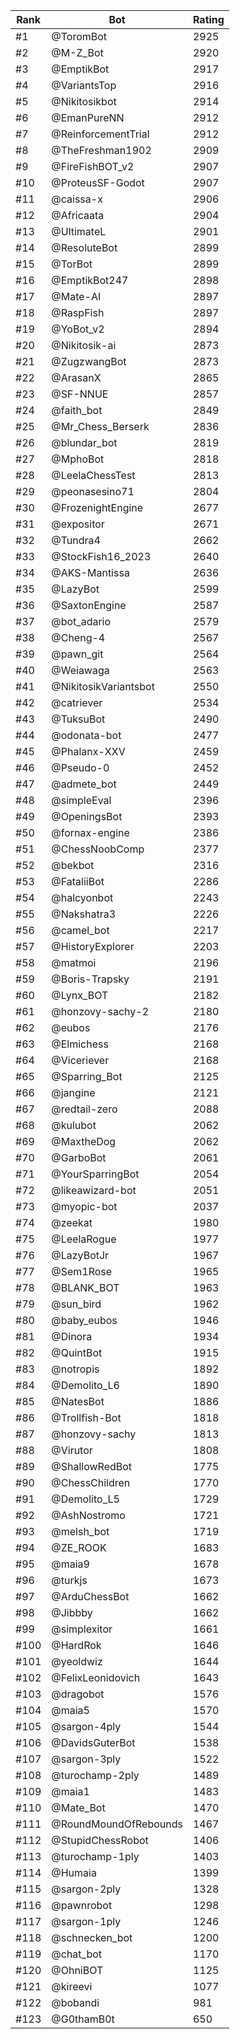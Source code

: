 Rank|Bot|Rating
---|---|---
#1|@ToromBot|2925
#2|@M-Z_Bot|2920
#3|@EmptikBot|2917
#4|@VariantsTop|2916
#5|@Nikitosikbot|2914
#6|@EmanPureNN|2912
#7|@ReinforcementTrial|2912
#8|@TheFreshman1902|2909
#9|@FireFishBOT_v2|2907
#10|@ProteusSF-Godot|2907
#11|@caissa-x|2906
#12|@Africaata|2904
#13|@UltimateL|2901
#14|@ResoluteBot|2899
#15|@TorBot|2899
#16|@EmptikBot247|2898
#17|@Mate-AI|2897
#18|@RaspFish|2897
#19|@YoBot_v2|2894
#20|@Nikitosik-ai|2873
#21|@ZugzwangBot|2873
#22|@ArasanX|2865
#23|@SF-NNUE|2857
#24|@faith_bot|2849
#25|@Mr_Chess_Berserk|2836
#26|@blundar_bot|2819
#27|@MphoBot|2818
#28|@LeelaChessTest|2813
#29|@peonasesino71|2804
#30|@FrozenightEngine|2677
#31|@expositor|2671
#32|@Tundra4|2662
#33|@StockFish16_2023|2640
#34|@AKS-Mantissa|2636
#35|@LazyBot|2599
#36|@SaxtonEngine|2587
#37|@bot_adario|2579
#38|@Cheng-4|2567
#39|@pawn_git|2564
#40|@Weiawaga|2563
#41|@NikitosikVariantsbot|2550
#42|@catriever|2534
#43|@TuksuBot|2490
#44|@odonata-bot|2477
#45|@Phalanx-XXV|2459
#46|@Pseudo-0|2452
#47|@admete_bot|2449
#48|@simpleEval|2396
#49|@OpeningsBot|2393
#50|@fornax-engine|2386
#51|@ChessNoobComp|2377
#52|@bekbot|2316
#53|@FataliiBot|2286
#54|@halcyonbot|2243
#55|@Nakshatra3|2226
#56|@camel_bot|2217
#57|@HistoryExplorer|2203
#58|@matmoi|2196
#59|@Boris-Trapsky|2191
#60|@Lynx_BOT|2182
#61|@honzovy-sachy-2|2180
#62|@eubos|2176
#63|@Elmichess|2168
#64|@Viceriever|2168
#65|@Sparring_Bot|2125
#66|@jangine|2121
#67|@redtail-zero|2088
#68|@kulubot|2062
#69|@MaxtheDog|2062
#70|@GarboBot|2061
#71|@YourSparringBot|2054
#72|@likeawizard-bot|2051
#73|@myopic-bot|2037
#74|@zeekat|1980
#75|@LeelaRogue|1977
#76|@LazyBotJr|1967
#77|@Sem1Rose|1965
#78|@BLANK_BOT|1963
#79|@sun_bird|1962
#80|@baby_eubos|1946
#81|@Dinora|1934
#82|@QuintBot|1915
#83|@notropis|1892
#84|@Demolito_L6|1890
#85|@NatesBot|1886
#86|@Trollfish-Bot|1818
#87|@honzovy-sachy|1813
#88|@Virutor|1808
#89|@ShallowRedBot|1775
#90|@ChessChildren|1770
#91|@Demolito_L5|1729
#92|@AshNostromo|1721
#93|@melsh_bot|1719
#94|@ZE_ROOK|1683
#95|@maia9|1678
#96|@turkjs|1673
#97|@ArduChessBot|1662
#98|@Jibbby|1662
#99|@simplexitor|1661
#100|@HardRok|1646
#101|@yeoldwiz|1644
#102|@FelixLeonidovich|1643
#103|@dragobot|1576
#104|@maia5|1570
#105|@sargon-4ply|1544
#106|@DavidsGuterBot|1538
#107|@sargon-3ply|1522
#108|@turochamp-2ply|1489
#109|@maia1|1483
#110|@Mate_Bot|1470
#111|@RoundMoundOfRebounds|1467
#112|@StupidChessRobot|1406
#113|@turochamp-1ply|1403
#114|@Humaia|1399
#115|@sargon-2ply|1328
#116|@pawnrobot|1298
#117|@sargon-1ply|1246
#118|@schnecken_bot|1200
#119|@chat_bot|1170
#120|@OhniBOT|1125
#121|@kireevi|1077
#122|@bobandi|981
#123|@G0thamB0t|650
